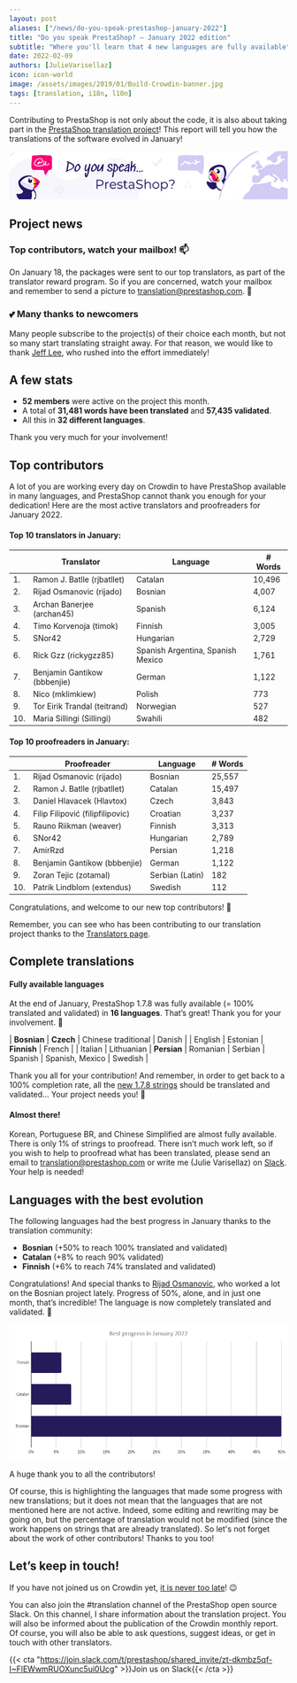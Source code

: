 ```yaml
---
layout: post
aliases: ["/news/do-you-speak-prestashop-january-2022"]
title: "Do you speak PrestaShop? – January 2022 edition"
subtitle: "Where you'll learn that 4 new languages are fully available"
date: 2022-02-09 
authors: [JulieVarisellaz]
icon: icon-world
image: /assets/images/2019/01/Build-Crowdin-banner.jpg
tags: [translation, i18n, l10n]
---
```


Contributing to PrestaShop is not only about the code, it is also about taking part in the [PrestaShop translation project](https://crowdin.com/project/prestashop-official)! This report will tell you how the translations of the software evolved in January!

![Crowdin Monthly banner](/assets/images/2019/01/Build-Crowdin-banner.jpg)

## Project news

### Top contributors, watch your mailbox! :mailbox:

On January 18, the packages were sent to our top translators, as part of the translator reward program. So if you are concerned, watch your mailbox and remember to send a picture to translation@prestashop.com. 📸

### 💕 Many thanks to newcomers

Many people subscribe to the project(s) of their choice each month, but not so many start translating straight away. For that reason, we would like to thank [Jeff Lee](https://crowdin.com/profile/dglzhh), who rushed into the effort immediately! 


## A few stats
 
* **52 members** were active on the project this month.
* A total of **31,481 words have been translated** and **57,435 validated**.
* All this in **32 different languages**.
 
Thank you very much for your involvement!

## Top contributors
 
A lot of you are working every day on Crowdin to have PrestaShop available in many languages, and PrestaShop cannot thank you enough for your dedication! Here are the most active translators and proofreaders for January 2022.
 
#### Top 10 translators in January:
 
| |Translator | Language | # Words
|-|---------- | -------- | ----------------
| 1. | Ramon J. Batlle (rjbatllet) | Catalan | 10,496
| 2. | Rijad Osmanovic (rijado) | Bosnian | 4,007
| 3. | Archan Banerjee (archan45) | Spanish | 6,124
| 4. | Timo Korvenoja (timok) | Finnish | 3,005 
| 5. | SNor42 | Hungarian | 2,729
| 6. | Rick Gzz (rickygzz85) | Spanish Argentina, Spanish Mexico | 1,761
| 7. | Benjamin Gantikow (bbbenjie) | German | 1,122
| 8. | Nico (mklimkiew) | Polish | 773
| 9. | Tor Eirik Trandal (teitrand) | Norwegian | 527
| 10. | Maria Sillingi (Sillingi) | Swahili | 482
 
#### Top 10 proofreaders in January:
 
| | Proofreader | Language | # Words
|-| ---------- | -------- | ----------------
| 1. | Rijad Osmanovic (rijado) | Bosnian | 25,557 
| 2. | Ramon J. Batlle (rjbatllet) | Catalan | 15,497 
| 3. | Daniel Hlavacek (Hlavtox) | Czech | 3,843
| 4. | Filip Filipović (filipfilipovic) | Croatian | 3,237 
| 5. | Rauno Riikman (weaver) | Finnish | 3,313
| 6. | SNor42 | Hungarian | 2,789
| 7. | AmirRzd | Persian | 1,218 
| 8. | Benjamin Gantikow (bbbenjie) | German | 1,122
| 9. | Zoran Tejic (zotamal) | Serbian (Latin) | 182
| 10. | Patrik Lindblom (extendus) | Swedish | 112

Congratulations, and welcome to our new top contributors! :clap:
 
Remember, you can see who has been contributing to our translation project thanks to the [Translators page](https://translators.prestashop.com/).
 
## Complete translations
 
#### Fully available languages
 
At the end of January, PrestaShop 1.7.8 was fully available (= 100% translated and validated) in **16 languages**. That’s great! Thank you for your involvement. :tada:
 
| **Bosnian** | **Czech** | Chinese traditional | Danish | 
| English | Estonian | **Finnish** | French | 
| Italian | Lithuanian | **Persian** | Romanian 
| Serbian | Spanish | Spanish, Mexico | Swedish |

Thank you all for your contribution! And remember, in order to get back to a 100% completion rate, all the [new 1.7.8 strings](https://build.prestashop.com/news/prestashop-178-translations/) should be translated and validated... Your project needs you! :muscle: 

#### Almost there!

Korean, Portuguese BR, and Chinese Simplified are almost fully available. There is only 1% of strings to proofread. 
There isn’t much work left, so if you wish to help to proofread what has been translated, please send an email to translation@prestashop.com or write me (Julie Varisellaz) on [Slack](https://join.slack.com/t/prestashop/shared_invite/zt-dkmbz5qf-I~FlEWwmRUOXunc5ui0Ucg). Your help is needed!

## Languages with the best evolution

The following languages had the best progress in January thanks to the translation community:
 
* **Bosnian** (+50% to reach 100% translated and validated) 
* **Catalan** (+8% to reach 90% validated)
* **Finnish** (+6% to reach 74% translated and validated)

Congratulations! And special thanks to [Rijad Osmanovic](https://crowdin.com/profile/rijado), who worked a lot on the Bosnian project lately. Progress of 50%, alone, and in just one month, that’s incredible! The language is now completely translated and validated. :muscle:

![Best translation progress in January 2022](/assets/images/2022/02/build-crowdin-progress-jan22.png)

A huge thank you to all the contributors!
 
Of course, this is highlighting the languages that made some progress with new translations; but it does not mean that the languages that are not mentioned here are not active. Indeed, some editing and rewriting may be going on, but the percentage of translation would not be modified (since the work happens on strings that are already translated). So let's not forget about the work of other contributors! Thanks to you too!

## Let’s keep in touch!

If you have not joined us on Crowdin yet, [it is never too late](https://crowdin.com/project/prestashop-official)! :wink:

You can also join the #translation channel of the PrestaShop open source Slack. On this channel, I share information about the translation project. You will also be informed about the publication of the Crowdin monthly report. Of course, you will also be able to ask questions, suggest ideas, or get in touch with other translators.

{{< cta "https://join.slack.com/t/prestashop/shared_invite/zt-dkmbz5qf-I~FlEWwmRUOXunc5ui0Ucg" >}}Join us on Slack{{< /cta >}}


